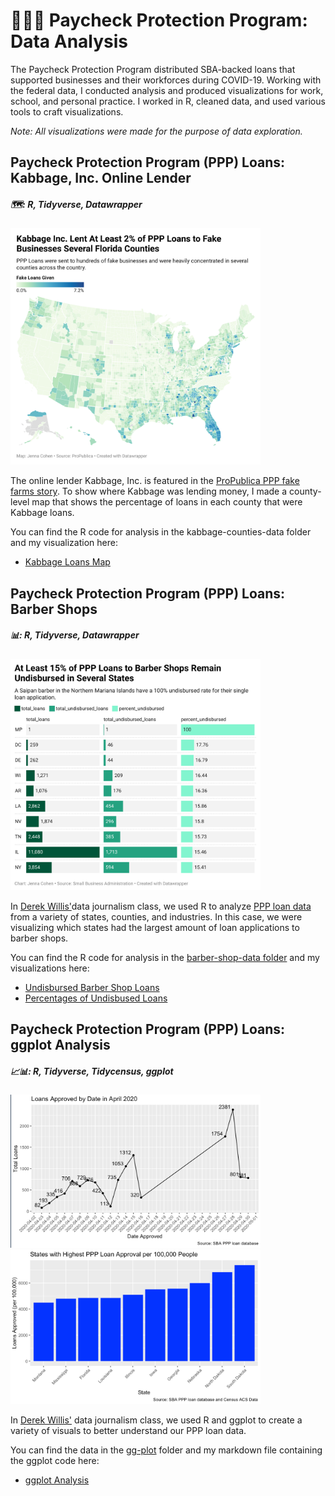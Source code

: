 # 👩🏻‍💻 Paycheck Protection Program: Data Analysis

The Paycheck Protection Program distributed SBA-backed loans that supported businesses and their workforces during COVID-19. Working with the federal data, I conducted analysis and produced visualizations for work, school, and personal practice. I worked in R, cleaned data, and used various tools to craft visualizations.

_Note: All visualizations were made for the purpose of data exploration._

## Paycheck Protection Program (PPP) Loans: Kabbage, Inc. Online Lender

##### 🗺: R, Tidyverse, Datawrapper

<a href="https://datawrapper.dwcdn.net/JM1yu/1/">
<img src="/images/kabbage-map.png" alt="kabbage map" width="400"/>
</a>

The online lender Kabbage, Inc. is featured in the [ProPublica PPP fake farms story](https://www.propublica.org/article/ppp-farms). To show where Kabbage was lending money, I made a county-level map that shows the percentage of loans in each county that were Kabbage loans.

You can find the R code for analysis in the kabbage-counties-data folder and my visualization here:

- [Kabbage Loans Map](https://datawrapper.dwcdn.net/JM1yu/1/)

## Paycheck Protection Program (PPP) Loans: Barber Shops

##### :bar_chart:: R, Tidyverse, Datawrapper

<a href="https://datawrapper.dwcdn.net/ktM8h/1/">
<img src="/images/barber-shop.png" alt="barber shop bar chart" width="400"/>
</a>

In [Derek Willis'](https://merrill.umd.edu/directory/derek-willis)data journalism class, we used R to analyze [PPP loan data](https://www.sba.gov/funding-programs/loans/covid-19-relief-options/paycheck-protection-program/ppp-data) from a variety of states, counties, and industries. In this case, we were visualizing which states had the largest amount of loan applications to barber shops.

You can find the R code for analysis in the [barber-shop-data folder](https://github.com/jennacohen/data-viz/tree/main/barber-shop-data) and my visualizations here:

- [Undisbursed Barber Shop Loans](https://datawrapper.dwcdn.net/dyiuf/1/)
- [Percentages of Undisbused Loans](https://datawrapper.dwcdn.net/ktM8h/1/)

## Paycheck Protection Program (PPP) Loans: ggplot Analysis

##### :chart_with_upwards_trend::bar_chart:: R, Tidyverse, Tidycensus, ggplot

<a href="https://github.com/jennacohen/data-viz/blob/main/gg-plot/gg-plot-samples.Rmd">
<img src="/images/gg-plot-1.png" alt="GG Plot chart 1- loans approved by date" width="400"/>
</a>

<a href="https://github.com/jennacohen/data-viz/blob/main/gg-plot/gg-plot-samples.Rmd">
<img src="/images/gg-plot-2.png" alt="GG Plot chart 2- states with highest ppp loans per capita" width="400"/>
</a>

In [Derek Willis'](https://merrill.umd.edu/directory/derek-willis) data journalism class, we used R and ggplot to create a variety of visuals to better understand our PPP loan data.

You can find the data in the [gg-plot](https://github.com/jennacohen/data-viz/tree/main/gg-plot) folder and my markdown file containing the ggplot code here:

- [ggplot Analysis](https://github.com/jennacohen/data-viz/blob/main/gg-plot/gg-plot-samples.Rmd)
